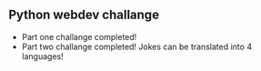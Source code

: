 ## Python webdev challange

- Part one challange completed!
- Part two challange completed! Jokes can be translated into 4 languages!